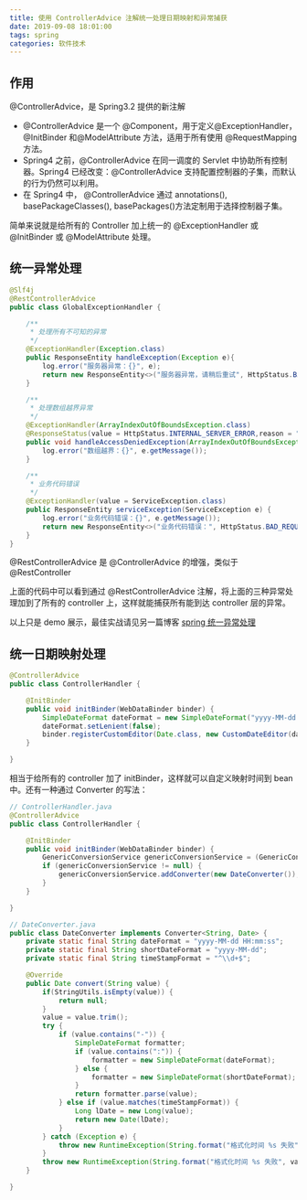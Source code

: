 ```yaml
---
title: 使用 ControllerAdvice 注解统一处理日期映射和异常捕获
date: 2019-09-08 18:01:00
tags: spring
categories: 软件技术
---
```


## 作用

@ControllerAdvice，是 Spring3.2 提供的新注解

- @ControllerAdvice 是一个 @Component，用于定义@ExceptionHandler，@InitBinder 和@ModelAttribute 方法，适用于所有使用 @RequestMapping 方法。
- Spring4 之前，@ControllerAdvice 在同一调度的 Servlet 中协助所有控制器。Spring4 已经改变：@ControllerAdvice 支持配置控制器的子集，而默认的行为仍然可以利用。
- 在 Spring4 中， @ControllerAdvice 通过 annotations(), basePackageClasses(), basePackages()方法定制用于选择控制器子集。

简单来说就是给所有的 Controller 加上统一的 @ExceptionHandler 或 @InitBinder 或 @ModelAttribute 处理。

## 统一异常处理

```java
@Slf4j
@RestControllerAdvice
public class GlobalExceptionHandler {

    /**
     * 处理所有不可知的异常
     */
    @ExceptionHandler(Exception.class)
    public ResponseEntity handleException(Exception e){
        log.error("服务器异常：{}", e);
        return new ResponseEntity<>("服务器异常，请稍后重试", HttpStatus.BAD_REQUEST);
    }

    /**
     * 处理数组越界异常
     */
    @ExceptionHandler(ArrayIndexOutOfBoundsException.class)
    @ResponseStatus(value = HttpStatus.INTERNAL_SERVER_ERROR,reason = "数组越界")
    public void handleAccessDeniedException(ArrayIndexOutOfBoundsException e){
        log.error("数组越界：{}", e.getMessage());
    }

    /**
     * 业务代码错误
     */
    @ExceptionHandler(value = ServiceException.class)
    public ResponseEntity serviceException(ServiceException e) {
        log.error("业务代码错误：{}", e.getMessage());
        return new ResponseEntity<>("业务代码错误：", HttpStatus.BAD_REQUEST);
    }
}
```

@RestControllerAdvice 是 @ControllerAdvice 的增强，类似于 @RestController

上面的代码中可以看到通过 @RestControllerAdvice 注解，将上面的三种异常处理加到了所有的 controller 上，这样就能捕获所有能到达 controller 层的异常。

以上只是 demo 展示，最佳实战请见另一篇博客 [spring 统一异常处理](https://GoldSubmarine.github.io/2019/09/08/2019/Spring%E5%BC%82%E5%B8%B8%E5%A4%84%E7%90%86%E5%8F%8A%E6%9C%80%E4%BD%B3%E5%AE%9E%E8%B7%B5/)

## 统一日期映射处理

```java
@ControllerAdvice
public class ControllerHandler {

    @InitBinder
    public void initBinder(WebDataBinder binder) {
        SimpleDateFormat dateFormat = new SimpleDateFormat("yyyy-MM-dd HH:mm:ss");
        dateFormat.setLenient(false);
        binder.registerCustomEditor(Date.class, new CustomDateEditor(dateFormat, true));
    }

}
```

相当于给所有的 controller 加了 initBinder，这样就可以自定义映射时间到 bean 中。还有一种通过 Converter 的写法：

```java
// ControllerHandler.java
@ControllerAdvice
public class ControllerHandler {

    @InitBinder
    public void initBinder(WebDataBinder binder) {
        GenericConversionService genericConversionService = (GenericConversionService) binder.getConversionService();
        if (genericConversionService != null) {
            genericConversionService.addConverter(new DateConverter());
        }
    }

}

// DateConverter.java
public class DateConverter implements Converter<String, Date> {
    private static final String dateFormat = "yyyy-MM-dd HH:mm:ss";
    private static final String shortDateFormat = "yyyy-MM-dd";
    private static final String timeStampFormat = "^\\d+$";

    @Override
    public Date convert(String value) {
        if(StringUtils.isEmpty(value)) {
            return null;
        }
        value = value.trim();
        try {
            if (value.contains("-")) {
                SimpleDateFormat formatter;
                if (value.contains(":")) {
                    formatter = new SimpleDateFormat(dateFormat);
                } else {
                    formatter = new SimpleDateFormat(shortDateFormat);
                }
                return formatter.parse(value);
            } else if (value.matches(timeStampFormat)) {
                Long lDate = new Long(value);
                return new Date(lDate);
            }
        } catch (Exception e) {
            throw new RuntimeException(String.format("格式化时间 %s 失败", value));
        }
        throw new RuntimeException(String.format("格式化时间 %s 失败", value));
    }

}
```
